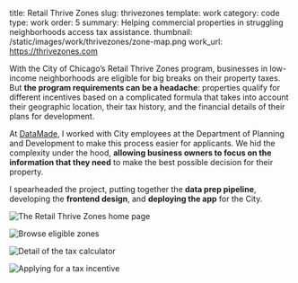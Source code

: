 title: Retail Thrive Zones 
slug: thrivezones 
template: work
category: code
type: work
order: 5
summary: Helping commercial properties in struggling neighborhoods access tax assistance. 
thumbnail: /static/images/work/thrivezones/zone-map.png
work_url: https://thrivezones.com

With the City of Chicago’s Retail Thrive Zones program, businesses in low-income
neighborhoods are eligible for big breaks on their property taxes. But **the program
requirements can be a headache**: properties qualify for different incentives
based on a complicated formula that takes into account their geographic location,
their tax history, and the financial details of their plans for development.

At [DataMade](https://datamade.us), I worked with City employees
at the Department of Planning and Development to make this process easier for applicants. We hid
the complexity under the hood, **allowing business owners to focus on the information
that they need** to make the best possible decision for their property.

I spearheaded the project, putting together the **data prep pipeline**,
developing the **frontend design**, and **deploying the app** for the City.

![The Retail Thrive Zones home
page](/static/images/work/thrivezones/thrive-zones.jpg)

![Browse eligible zones](/static/images/work/thrivezones/browse-zones.png)

![Detail of the tax 
calculator](/static/images/work/thrivezones/thrivezones-calc.png)

![Applying for a tax
incentive](/static/images/work/thrivezones/thrivezones-form.png)
